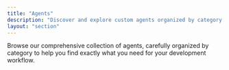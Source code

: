 ```yaml
---
title: "Agents"
description: "Discover and explore custom agents organized by category to enhance your development workflow."
layout: "section"
---
```


Browse our comprehensive collection of agents, carefully organized by category to help you find exactly what you need for your development workflow.
